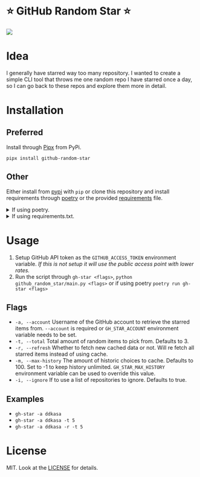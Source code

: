 # ⭐️ GitHub Random Star ⭐️

<a href="https://pypi.org/project/github-random-star"><img src="https://img.shields.io/pypi/v/github_random_star?style=for-the-badge&logo=pypi" /></a>


# Idea

I generally have starred way too many repository. I wanted to create a simple CLI tool that throws me one random repo I have starred once a day, so I can go back to these repos and explore them more in detail.

# Installation

## Preferred

Install through [Pipx](https://github.com/pypa/pipx) from PyPi.

`pipx install github-random-star`

## Other

Either install from [pypi](https://pypi.org/project/github-random-star) with `pip` or clone this repository and install requirements through [poetry](pyproject.toml) or the provided [requirements](requirements.txt) file.

<details>
    <summary>If using poetry.</summary>
    <code>$ git clone https://github.com/gh-star/github_random_star</code><br>
    <code>$ cd github_random_star</code><br>
    <code>$ poetry shell</code><br>
    <code>$ poetry install</code>
</details>
<details>
    <summary> If using requirements.txt.</summary>
    <code>$ git clone https://github.com/gh-star/github_random_star</code><br>
    <code>$ cd github_random_star</code><br>
    <code>$ virtualenv -p python3.12 .venv</code><br>
    <code>$ source .venv/bin/activate</code><br>
    <code>$ pip install -r requirements.txt</code>
</details>

# Usage

1. Setup GitHub API token as the `GITHUB_ACCESS_TOKEN` environment variable. _If this is not setup it will use the public access point with lower rates._
2. Run the script through `gh-star <flags>`, `python github_random_star/main.py <flags>` or if using poetry `poetry run gh-star <flags>`

## Flags

- `-a, --account` Username of the GitHub account to retrieve the starred items from. `--account` is required or `GH_STAR_ACCOUNT` environment variable needs to be set.
- `-t, --total` Total amount of random items to pick from. Defaults to 3.
- `-r, --refresh` Whether to fetch new cached data or not. Will re fetch all starred items instead of using cache.
- `-m, --max-history` The amount of historic choices to cache. Defaults to 100. Set to -1 to keep history unlimited. `GH_STAR_MAX_HISTORY` environment variable can be used to override this value.
- `-i, --ignore` If to use a list of repositories to ignore. Defaults to true.

## Examples

- `gh-star -a ddkasa`
- `gh-star -a ddkasa -t 5`
- `gh-star -a ddkasa -r -t 5`

# License

MIT. Look at the [LICENSE](LICENSE.md) for details.
